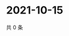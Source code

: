 # 2021-10-15

共 0 条

<!-- BEGIN WEIBO -->
<!-- 最后更新时间 Fri Oct 15 2021 03:11:23 GMT+0800 (China Standard Time) -->

<!-- END WEIBO -->
